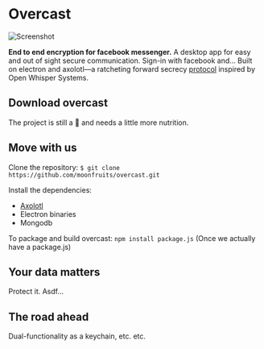 Overcast
======
![Screenshot](http://github.com/moonfruits/overcast/blob/master/screenshot-placeholder.png "Screenshot")

**End to end encryption for facebook messenger.**
A desktop app for easy and out of sight secure communication. Sign-in with facebook and... Built on electron and axolotl––a ratcheting forward secrecy [protocol](https://github.com/trevp/double_ratchet/wiki) inspired by Open Whisper Systems.

## Download overcast
The project is still a 👶 and needs a little more nutrition.

## Move with us
Clone the repository:
```$ git clone https://github.com/moonfruits/overcast.git```

Install the dependencies:
* [Axolotl](https://github.com/joebandenburg/libaxolotl-javascript)
* Electron binaries
* Mongodb 

To package and build overcast:
```npm install package.js```
(Once we actually have a package.js)

## Your data matters
Protect it. Asdf...

## The road ahead
Dual-functionality as a keychain, etc. etc.